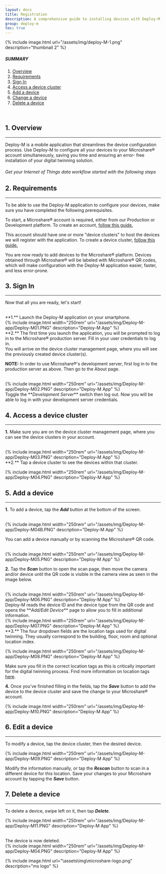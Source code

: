 ```yaml
---
layout: docs
title: Registration
description: A comprehensive guide to installing devices with Deploy-M
group: deploy-m
toc: true
---
```



{% include image.html url="/assets/img/deploy-M-1.png" description="thumbnail 2" %}




##### SUMMARY 
1. [Overview](./#1-overview)
2. [Requirements](./#1-requirements)
3. [Sign In](./#2-sign-in)
4. [Access a device cluster](./#3-access-to-device-cluster)
5. [Add a device](./#4-add-a-device)
6. [Change a device](./#5-change-a-device)
7. [Delete a device](./#6-delete-a-device)
<br>


## 1. Overview
---------------------------------------
Deploy-M is a mobile application that streamlines the device configuration process. Use Deploy-M to configure all your devices to your Microshare® account simultaneously, saving you time and ensuring an error- free installation of your digital twinning solution. 

###### Get your Internet of Things data workflow started with the following steps


## 2. Requirements
---------------------------------------

To be able to use the Deploy-M application to configure your devices, make sure you have completed the following prerequisites.  

To start, a Microshare® account is required, either from our Production or Development platform. 
To create an account, [follow this guide.](/docs/2/general-user/quick-start/create-an-account/)

This account should have one or more "device clusters" to host the devices we will register with the application. 
To create a device cluster, [follow this guide.](/docs/2/technical/microshare-platform/dashboard-guide/)

You are now ready to add devices to the Microshare® platform. Devices obtained through Microshare® will be labeled with Microshare® QR codes, which will make configuration with the Deploy-M application easier, faster, and less error-prone.

## 3. Sign In
---------------------------------------
Now that all you are ready, let's start!

<br>
**1.** Launch the Deploy-M application on your smartphone.

<br>
{% include image.html width="250rem" url="/assets/img/Deploy-M-app/Deploy-M01.PNG" description="Deploy-M App" %}

<br>
**2.** The first time you launch the application, you will be prompted to log in to the Microshare® production server. Fill in your user credentials to log in. 

<br>
You will arrive on the device cluster management page, where you will see the previously created device cluster(s).

**NOTE:** In order to use Microshare®'s development server, first log in to the production server as above. Then go to the About page. 

<br>
{% include image.html width="250rem" url="/assets/img/Deploy-M-app/Deploy-M02.PNG" description="Deploy-M App" %}

<br>
Toggle the **<em>Development Server</em>** switch then log out.  Now you will be able to log in with your development server credentials. 

## 4. Access a device cluster
---------------------------------------

**1.** Make sure you are on the device cluster management page, where you can see the device clusters in your account. 

<br>
{% include image.html width="250rem" url="/assets/img/Deploy-M-app/Deploy-M03.PNG" description="Deploy-M App" %}

<br>
**2.** Tap a device cluster to see the devices within that cluster.  

{% include image.html width="250rem" url="/assets/img/Deploy-M-app/Deploy-M04.PNG" description="Deploy-M App" %}


## 5. Add a device
---------------------------------------

**1.** To add a device, tap the **<em>Add</em>** button at the bottom of the screen.

<br>
{% include image.html width="250rem" url="/assets/img/Deploy-M-app/Deploy-M04B.PNG" description="Deploy-M App" %}

You can add a device manually or by scanning the Microshare® QR code.  

<br>
{% include image.html width="250rem" url="/assets/img/Deploy-M-app/Deploy-M05.PNG" description="Deploy-M App" %}

**2.** Tap the **<em>Scan</em>** button to open the scan page, then move the camera and/or device until the QR code is visible in the camera view as seen in the image below.

<br>
{% include image.html width="250rem" url="/assets/img/Deploy-M-app/Deploy-M06.PNG" description="Deploy-M App" %}

<br>
Deploy-M reads the device ID and the device type from the QR code and opens the **<em>Add/Edit Device</em>** page to allow you to fill in additional information.

<br>
{% include image.html width="250rem" url="/assets/img/Deploy-M-app/Deploy-M07.PNG" description="Deploy-M App" %}

<br>
**3.** The four dropdown fields are the location tags used for digital twinning.  They usually correspond to the building, floor, room and optional location index.

{% include image.html width="250rem" url="/assets/img/Deploy-M-app/Deploy-M08.PNG" description="Deploy-M App" %}

Make sure you fill in the correct location tags as this is critically important for the digital twinning process. Find more information on location tags [here](/docs/2/installer/deploy-m/contact-tracing-installation-guide/#more-on-tags).

**4.** Once you've finished filling in the fields, tap the **<em>Save</em>** button to add the device to the device cluster and save the change to your Microshare® account.

{% include image.html width="250rem" url="/assets/img/Deploy-M-app/Deploy-M10.PNG" description="Deploy-M App" %}

## 6. Edit a device
---------------------------------------

To modify a device, tap the device cluster, then the desired device.  

{% include image.html width="250rem" url="/assets/img/Deploy-M-app/Deploy-M09.PNG" description="Deploy-M App" %}

Modify the information manually, or tap the **<em>Rescan</em>** button to scan in a different device for this location.  Save your changes to your Microshare account by tapping the **<em>Save</em>** button.

## 7. Delete a device
---------------------------------------

To delete a device, swipe left on it, then tap **<em>Delete</em>**.

{% include image.html width="250rem" url="/assets/img/Deploy-M-app/Deploy-M11.PNG" description="Deploy-M App" %}

<br>
The device is now deleted.

<br>
{% include image.html width="250rem" url="/assets/img/Deploy-M-app/Deploy-M04.PNG" description="Deploy-M App" %}

{% include image.html url="\assets\img\microshare-logo.png"  description="ms logo" %}
